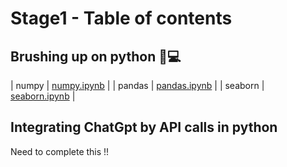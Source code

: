 # Stage1 - Table of contents

## Brushing up on python 🐍💻
| numpy     | [numpy.ipynb](numpy.ipynb) |
| pandas    | [pandas.ipynb](pandas.ipynb) |
| seaborn   | [seaborn.ipynb](seaborn.ipynb) |

## Integrating ChatGpt by API calls in python
Need to complete this !!
